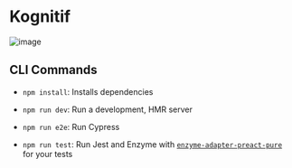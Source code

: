 # Kognitif

![image](https://user-images.githubusercontent.com/34271483/136263783-25c266d0-31f4-41cb-9ee5-2dcf73b98c33.png)

## CLI Commands

- `npm install`: Installs dependencies

- `npm run dev`: Run a development, HMR server

- `npm run e2e`: Run Cypress

- `npm run test`: Run Jest and Enzyme with
  [`enzyme-adapter-preact-pure`](https://github.com/preactjs/enzyme-adapter-preact-pure) for
  your tests
